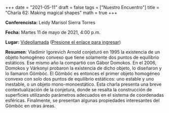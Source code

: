 +++
date      = "2021-05-11"
draft     = false
tags      = ["Nuestro Encuentro"]
title     = "Charla 62: Making magical shapes"
math      = true
+++

**Conferencista:** Leidy Marisol Sierra Torres

**Fecha:** Martes 11 de mayo de 2021, 4:00 p.m.

**Lugar:** [Videollamada](https://meet.google.com/izy-pzig-pbf)  ([Presione el enlace para ingresar](https://meet.google.com/izy-pzig-pbf))

**Resumen**: Vladimir Igorevich Arnold conjeturó en 1995 la existencia de un objeto homogéneo convexo que tiene solamente dos puntos de equilibrio estáticos. Ese mismo año la compartió con Gábor Domokos. En el 2006, Domokos y Várkonyi probaron la existencia de dicho objeto, lo diseñaron y lo llamaron Gömböc. El Gömböc es entonces el primer objeto homogéneo convexo con solo dos puntos de equilibrio estáticos: uno estable y uno inestable, o un objeto mono-monoestático. Esta charla presenta una breve contextualización de la conjetura, donde se resalta la construcción de superficies utilizando parámetros adecuados en el sistema de coordenadas esféricas. Finalmente, se presentan algunas propiedades interesantes del Gömböc en otras áreas.

